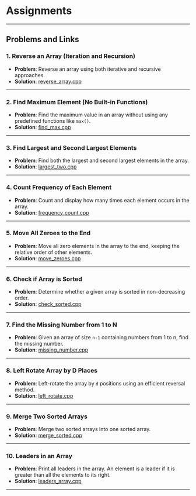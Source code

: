 # Assignments
---

## Problems and Links

### 1. Reverse an Array (Iteration and Recursion)
- **Problem**: Reverse an array using both iterative and recursive approaches.
- **Solution**: [reverse_array.cpp](https://github.com/ArkChaudhary/assignments/blob/main/reverseArray.cpp)

---

### 2. Find Maximum Element (No Built-in Functions)
- **Problem**: Find the maximum value in an array without using any predefined functions like `max()`.
- **Solution**: [find_max.cpp](https://github.com/ArkChaudhary/assignments/blob/main/findMax.cpp)

---

### 3. Find Largest and Second Largest Elements
- **Problem**: Find both the largest and second largest elements in the array.
- **Solution**: [largest_two.cpp](https://github.com/ArkChaudhary/assignments/blob/main/findLargestTwo.cpp)

---

### 4. Count Frequency of Each Element
- **Problem**: Count and display how many times each element occurs in the array.
- **Solution**: [frequency_count.cpp](https://github.com/ArkChaudhary/assignments/blob/main/countFrequency.cpp)

---

### 5. Move All Zeroes to the End
- **Problem**: Move all zero elements in the array to the end, keeping the relative order of other elements.
- **Solution**: [move_zeroes.cpp](https://github.com/ArkChaudhary/assignments/blob/main/moveZeroes.cpp)

---

### 6. Check if Array is Sorted
- **Problem**: Determine whether a given array is sorted in non-decreasing order.
- **Solution**: [check_sorted.cpp](https://github.com/ArkChaudhary/assignments/blob/main/checkSorted.cpp)

---

### 7. Find the Missing Number from 1 to N
- **Problem**: Given an array of size `n-1` containing numbers from 1 to n, find the missing number.
- **Solution**: [missing_number.cpp](https://github.com/ArkChaudhary/assignments/blob/main/findMissing.cpp)

---

### 8. Left Rotate Array by D Places
- **Problem**: Left-rotate the array by `d` positions using an efficient reversal method.
- **Solution**: [left_rotate.cpp](https://github.com/ArkChaudhary/assignments/blob/main/leftRotate.cpp)

---

### 9. Merge Two Sorted Arrays
- **Problem**: Merge two sorted arrays into one sorted array.
- **Solution**: [merge_sorted.cpp](https://github.com/ArkChaudhary/assignments/blob/main/mergeSorted.cpp)

---

### 10. Leaders in an Array
- **Problem**: Print all leaders in the array. An element is a leader if it is greater than all the elements to its right.
- **Solution**: [leaders_array.cpp](https://github.com/ArkChaudhary/assignments/blob/main/leadersArray.cpp)

---

